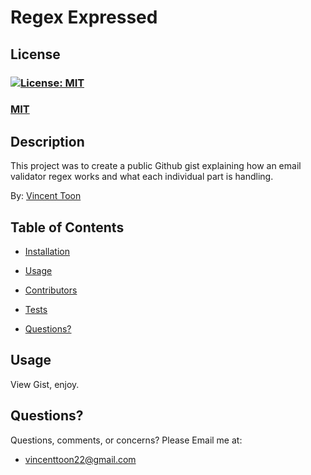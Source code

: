 # Regex Expressed

## License
### [![License: MIT](https://img.shields.io/badge/License-MIT-yellow.svg)](https://opensource.org/licenses/MIT)
### [MIT](https://opensource.org/licenses/MIT)

## Description

This project was to create a public Github gist explaining how an email validator regex works and what each individual part is handling.

By: [Vincent Toon](https://github.com/Vincenttoon)

## Table of Contents

* [Installation](#installation)

* [Usage](#usage)  

* [Contributors](#contributors)

* [Tests](#tests)

* [Questions?](#questions)

## Usage

View Gist, enjoy.

## Questions?

Questions, comments, or concerns? Please Email me at:
* vincenttoon22@gmail.com